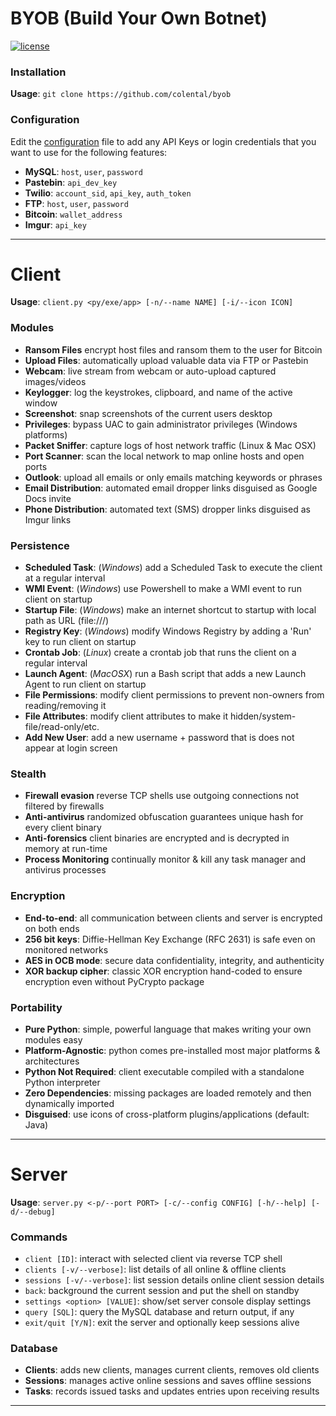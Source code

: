 # BYOB (Build Your Own Botnet)

[![license](https://img.shields.io/github/license/mashape/apistatus.svg)](https://github.com/colental/byob/blob/master/LICENSE)

### Installation
**Usage**: `git clone https://github.com/colental/byob`

### Configuration
Edit the [configuration](config.ini) file to add any API Keys or login credentials 
that you want to use for the following features:
- **MySQL**:  `host`, `user`, `password`
- **Pastebin**:  `api_dev_key`
- **Twilio**:  `account_sid`, `api_key`, `auth_token`
- **FTP**:  `host`, `user`, `password`
- **Bitcoin**:  `wallet_address`
- **Imgur**:  `api_key`

-----------------------------------------------

# Client
**Usage**: `client.py <py/exe/app> [-n/--name NAME] [-i/--icon ICON]`

### Modules
- **Ransom Files**  encrypt host files and ransom them to the user for Bitcoin
- **Upload Files**: automatically upload valuable data via FTP or Pastebin
- **Webcam**: live stream from webcam or auto-upload captured images/videos
- **Keylogger**: log the keystrokes, clipboard, and name of the active window
- **Screenshot**: snap screenshots of the current users desktop 
- **Privileges**: bypass UAC to gain administrator privileges (Windows platforms)
- **Packet Sniffer**: capture logs of host network traffic (Linux & Mac OSX)
- **Port Scanner**: scan the local network to map online hosts and open ports
- **Outlook**: upload all emails or only emails matching keywords or phrases
- **Email Distribution**: automated email dropper links disguised as Google Docs invite
- **Phone Distribution**: automated text (SMS) dropper links disguised as Imgur links

### Persistence
- **Scheduled Task**:     (*Windows*) add a Scheduled Task to execute the client at a regular interval
- **WMI Event**:          (*Windows*) use Powershell to make a WMI event to run client on startup
- **Startup File**:       (*Windows*) make an internet shortcut to startup with local path as URL (file:///)
- **Registry Key**:       (*Windows*) modify Windows Registry by adding a 'Run' key to run client on startup
- **Crontab Job**:        (*Linux*) create a crontab job that runs the client on a regular interval
- **Launch Agent**:       (*MacOSX*) run a Bash script that adds a new Launch Agent to run client on startup
- **File Permissions**:   modify client permissions to prevent non-owners from reading/removing it
- **File Attributes**:    modify client attributes to make it hidden/system-file/read-only/etc.
- **Add New User**:       add a new username + password that is does not appear at login screen

### Stealth
- **Firewall evasion**     reverse TCP shells use outgoing connections not filtered by firewalls
- **Anti-antivirus**       randomized obfuscation guarantees unique hash for every client binary
- **Anti-forensics**       client binaries are encrypted and is decrypted in memory at run-time
- **Process Monitoring**   continually monitor & kill any task manager and antivirus processes

### Encryption
- **End-to-end**:          all communication between clients and server is encrypted on both ends
- **256 bit keys**:        Diffie-Hellman Key Exchange (RFC 2631) is safe even on monitored networks
- **AES in OCB mode**:     secure data confidentiality, integrity, and authenticity
- **XOR backup cipher**:   classic XOR encryption hand-coded to ensure encryption even without PyCrypto package

### Portability
- **Pure Python**:         simple, powerful language that makes writing your own modules easy
- **Platform-Agnostic**:   python comes pre-installed most major platforms & architectures
- **Python Not Required**: client executable compiled with a standalone Python interpreter
- **Zero Dependencies**:   missing packages are loaded remotely and then dynamically imported
- **Disguised**:           use icons of cross-platform plugins/applications (default: Java)
---------------------------------------------

# Server
**Usage**: `server.py <-p/--port PORT> [-c/--config CONFIG] [-h/--help] [-d/--debug]` 

### Commands
- `client [ID]`: interact with selected client via reverse TCP shell
- `clients [-v/--verbose]`: list details of all online & offline clients
- `sessions [-v/--verbose]`: list session details online client session details
- `back`: background the current session and put the shell on standby
- `settings <option> [VALUE]`: show/set server console display settings
- `query [SQL]`: query the MySQL database and return output, if any
- `exit/quit [Y/N]`: exit the server and optionally keep sessions alive

### Database
- **Clients**: adds new clients, manages current clients, removes old clients
- **Sessions**: manages active online sessions and saves offline sessions
- **Tasks**: records issued tasks and updates entries upon receiving results
____________________________________________